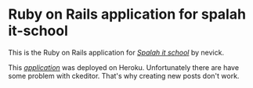 # Ruby on Rails application for spalah it-school  

This is the Ruby on Rails application for
[*Spalah it school*](http://spalah.ua/kh/school) by nevick.

This [*application*](https://justblog1.herokuapp.com) was deployed on Heroku. Unfortunately there are have some problem with ckeditor. That's why creating new posts don't work.